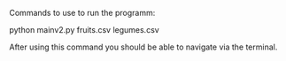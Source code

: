 Commands to use to run the programm:

python mainv2.py fruits.csv legumes.csv

After using this command you should be able to navigate via the terminal.
